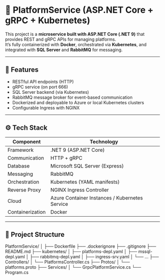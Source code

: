 # 🚀 PlatformService (ASP.NET Core + gRPC + Kubernetes)

This project is a **microservice built with ASP.NET Core (.NET 9)** that provides REST and gRPC APIs for managing platforms.  
It’s fully containerized with **Docker**, orchestrated via **Kubernetes**, and integrated with **SQL Server** and **RabbitMQ** for messaging.

---

## 🧠 Features

- RESTful API endpoints (HTTP)
- gRPC service (on port 666)
- SQL Server backend (via Kubernetes)
- RabbitMQ message broker for event-based communication
- Dockerized and deployable to Azure or local Kubernetes clusters
- Configurable Ingress with NGINX

---

## ⚙️ Tech Stack

| Component | Technology |
|------------|-------------|
| Framework | .NET 9 (ASP.NET Core) |
| Communication | HTTP + gRPC |
| Database | Microsoft SQL Server (Express) |
| Messaging | RabbitMQ |
| Orchestration | Kubernetes (YAML manifests) |
| Reverse Proxy | NGINX Ingress Controller |
| Cloud | Azure Container Instances / Kubernetes Service |
| Containerization | Docker |

---

## 🧩 Project Structure

PlatformService/
│
├── Dockerfile
├── .dockerignore
├── .gitignore
├── README.md
├── kubernetes/
│ ├── platforms-depl.yaml
│ ├── mssql-depl.yaml
│ ├── rabbitmq-depl.yaml
│ ├── ingress-srv.yaml
│ └── ...
├── Controllers/
│ └── PlatformsController.cs
├── Protos/
│ └── platforms.proto
├── Services/
│ └── GrpcPlatformService.cs
└── Program.cs